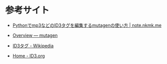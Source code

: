 # 参考サイト

- [Pythonでmp3などのID3タグを編集するmutagenの使い方 | note.nkmk.me](https://note.nkmk.me/python-mutagen-mp3-id3/ "note.nkmk.me")

- [Overview — mutagen](https://mutagen.readthedocs.io/en/latest/ "mutagen")

- [ID3タグ - Wikipedia](https://ja.wikipedia.org/wiki/ID3%E3%82%BF%E3%82%B0 "Wikipedia")

- [Home - ID3.org](https://id3.org/Home "ID3.org - The MP3 Tag Standard")